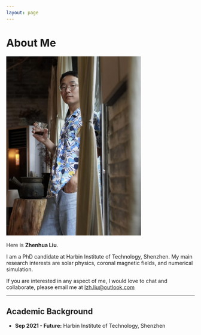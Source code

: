 ```yaml
---
layout: page
---
```


# About Me

<img src="zhenhua.jpg" class="floatpic" width="360" height="480">

Here is **Zhenhua Liu**.

I am a PhD candidate at Harbin Institute of Technology, Shenzhen. My main research interests are solar physics, coronal magnetic fields, and numerical simulation. 

If you are interested in any aspect of me, I would love to chat and collaborate, please email me at lzh.liu@outlook.com

---

## Academic Background

- **Sep 2021 - Future:** Harbin Institute of Technology, Shenzhen

